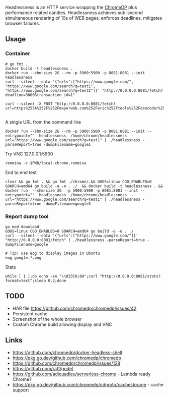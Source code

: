 
Headlessness is an HTTP service wrapping the [ChromeDP](https://github.com/chromedp/chromedp/) plus performance related candies. Headlessness achieves sub-second simultaneous rendering of 10s of WEB pages, enforces deadlines, mitigates browser failures.

## Usage


### Container 
```
# go fmt .
docker build -t headlessness .
docker run --shm-size 2G --rm -p 5900:5900 -p 8081:8081 --init headlessness
curl --silent --data '{"urls":["https://www.google.com/", "https://www.google.com/search?q=test1", "https://www.google.com/search?q=test2"]}' "http://0.0.0.0:8081/fetch?deadline=3000&transaction_id=1"

curl --silent -X POST "http://0.0.0.0:8081/fetch?url=https%253A%252F%252Fmeyerweb.com%252Feric%252Ftools%252Fdencoder%252F&deadline=3000&transaction_id=1"


```

A single URL from the command line

``` 
docker run --shm-size 2G --rm -p 5900:5900 -p 8081:8081 --init --entrypoint=""  headlessness  /home/chrome/headlessness  -url="https://www.google.com/search?q=test1" | ./headlessness -parseReport=true -dumpFilename=google1
```

Try VNC 127.0.0.1:5900
```
remmina -c $PWD/local-chrome.remmina
```

End to end test 
```
clear && go fmt . && go fmt ./chrome/.&& GOOS=linux CGO_ENABLED=0 GOARCH=amd64 go build -a -o . ./  && docker build -t headlessness . && docker run  --shm-size 2G  -p 5900:5900 -p 8081:8081 --init --entrypoint=""  headlessness  /home/chrome/headlessness  -url="https://www.google.com/search?q=test1" | ./headlessness -parseReport=true -dumpFilename=google3
```

### Report dump tool

```
go mod download
GOOS=linux CGO_ENABLED=0 GOARCH=amd64 go build -a -o . ./
curl --silent --data '{"urls":["https://www.google.com/"]}' "http://0.0.0.0:8081/fetch" | ./headlessness -parseReport=true -dumpFilename=google

# Tip: use eog to display images in Ubuntu
eog google.*.png 
```


Stats
```
while [ 1 ];do echo -en "\\033[0;0H";curl "http://0.0.0.0:8081/stats?format=text";sleep 0.2;done
```


## TODO

* HAR file https://github.com/chromedp/chromedp/issues/42
* Persistent cache
* Screenshot of the whole browser
* Custom Chrome build allowing display and VNC

## Links

* https://github.com/chromedp/docker-headless-shell
* https://pkg.go.dev/github.com/chromedp/chromedp
* https://github.com/chromedp/chromedp/issues/128
* https://github.com/raff/godet
* https://github.com/adieuadieu/serverless-chrome  - Lambda ready Chrome?
* https://pkg.go.dev/github.com/chromedp/cdproto/cachestorage  - cache support
